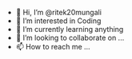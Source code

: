 - 👋 Hi, I’m @ritek20mungali
- 👀 I’m interested in Coding 
- 🌱 I’m currently learning anything
- 💞️ I’m looking to collaborate on ...
- 📫 How to reach me ...

<!---
ritek20mungali/ritek20mungali is a ✨ special ✨ repository because its `README.md` (this file) appears on your GitHub profile.
You can click the Preview link to take a look at your changes.
--->
